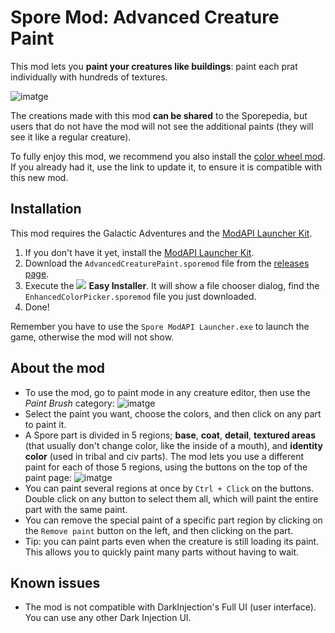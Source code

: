 # Spore Mod: Advanced Creature Paint

This mod lets you **paint your creatures like buildings**: paint each prat individually with hundreds of textures.

![imatge](https://i.imgur.com/rxweQL2.png)

The creations made with this mod **can be shared** to the Sporepedia, but users that do not have the mod will not see the additional paints (they will see it like a regular creature).

To fully enjoy this mod, we recommend you also install the [color wheel mod](https://github.com/emd4600/EnhancedColorPickerMod#readme). If you already had it, use the link to update it, to ensure it is compatible with this new mod.

## Installation

This mod requires the Galactic Adventures and the [ModAPI Launcher Kit](https://davoonline.com/sporemodder/rob55rod/ModAPI/Public/).
1. If you don't have it yet, install the [ModAPI Launcher Kit](https://davoonline.com/sporemodder/rob55rod/ModAPI/Public/).
2. Download the `AdvancedCreaturePaint.sporemod` file from the [releases page](https://github.com/emd4600/advanced-creature-paint/releases/latest).
3. Execute the ![](https://sporemodder.files.wordpress.com/2017/07/easy-installer-icon-small.png?w=43&zoom=2) **Easy Installer**. It will show a file chooser dialog, find the `EnhancedColorPicker.sporemod` file you just downloaded.
4. Done!

Remember you have to use the `Spore ModAPI Launcher.exe` to launch the game, otherwise the mod will not show.

## About the mod

- To use the mod, go to paint mode in any creature editor, then use the *Paint Brush* category:
![imatge](https://i.imgur.com/KADMnvT.png)
- Select the paint you want, choose the colors, and then click on any part to paint it.
- A Spore part is divided in 5 regions; **base**, **coat**, **detail**, **textured areas** (that usually don't change color, like the inside of a mouth), and **identity color** (used in tribal and civ parts). The mod lets you use a different paint for each of those 5 regions, using the buttons on the top of the paint page:
![imatge](https://i.imgur.com/ztiFwj9.png)
- You can paint several regions at once by `Ctrl + Click` on the buttons. Double click on any button to select them all, which will paint the entire part with the same paint.
- You can remove the special paint of a specific part region by clicking on the `Remove paint` button on the left, and then clicking on the part.
- Tip: you can paint parts even when the creature is still loading its paint. This allows you to quickly paint many parts without having to wait.

## Known issues
- The mod is not compatible with DarkInjection's Full UI (user interface). You can use any other Dark Injection UI.
